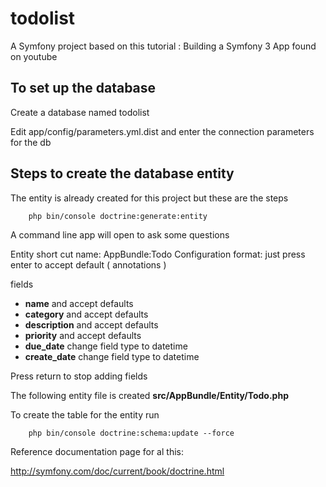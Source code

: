 todolist
========

A Symfony project based on this tutorial : Building a Symfony 3 App found on youtube

## To set up the database

Create a database named todolist

Edit app/config/parameters.yml.dist and enter the connection parameters for the db

## Steps to create the database entity

The entity is already created for this project but these are the steps

        php bin/console doctrine:generate:entity

A command line app will open to ask some questions

Entity short cut name: AppBundle:Todo
Configuration format: just press enter to accept default ( annotations )

fields

* **name** and accept defaults
* **category** and accept defaults
* **description** and accept defaults
* **priority** and accept defaults
* **due_date** change field type to datetime
* **create_date** change field type to datetime

Press return to stop adding fields

The following entity file is created **src/AppBundle/Entity/Todo.php**

To create the table for the entity run

        php bin/console doctrine:schema:update --force

Reference documentation page for al this:

http://symfony.com/doc/current/book/doctrine.html

